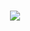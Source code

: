 
<h1 align="center">
    <img src="https://readme-typing-svg.herokuapp.com/?font=Righteous&size=35&center=true&vCenter=true&width=500&height=70&duration=4000&lines=Hi+👋😁;+I'm+a+student+at;+Burapha+University." />
</h1>
